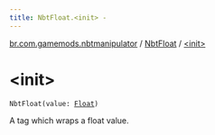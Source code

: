 ```yaml
---
title: NbtFloat.<init> - 
---
```


[br.com.gamemods.nbtmanipulator](../index.html) / [NbtFloat](index.html) / [&lt;init&gt;](./-init-.html)

# &lt;init&gt;

`NbtFloat(value: `[`Float`](https://kotlinlang.org/api/latest/jvm/stdlib/kotlin/-float/index.html)`)`

A tag which wraps a float value.

